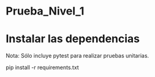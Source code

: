 # Prueba_Nivel_1




# Instalar las dependencias

Nota: Sólo incluye pytest para realizar pruebas unitarias.

pip install -r requirements.txt